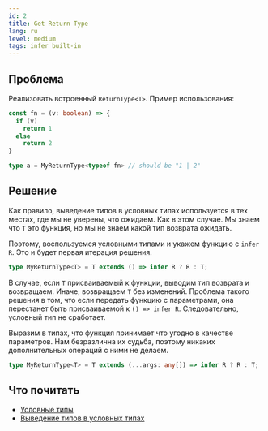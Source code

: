```yaml
---
id: 2
title: Get Return Type
lang: ru
level: medium
tags: infer built-in
---
```


## Проблема

Реализовать встроенный `ReturnType<T>`.
Пример использования:

```typescript
const fn = (v: boolean) => {
  if (v)
    return 1
  else
    return 2
}

type a = MyReturnType<typeof fn> // should be "1 | 2"
```

## Решение

Как правило, выведение типов в условных типах используется в тех местах, где мы не уверены, что ожидаем.
Как в этом случае.
Мы знаем что `T` это функция, но мы не знаем какой тип возврата ожидать.

Поэтому, воспользуемся условными типами и укажем функцию с `infer R`.
Это и будет первая итерация решения.

```typescript
type MyReturnType<T> = T extends () => infer R ? R : T;
```

В случае, если `T` присваиваемый к функции, выводим тип возврата и возвращаем.
Иначе, возвращаем `T` без изменений.
Проблема такого решения в том, что если передать функцию с параметрами, она перестанет быть присваиваемой к `() => infer R`.
Следовательно, условный тип не сработает.

Выразим в типах, что функция принимает что угодно в качестве параметров.
Нам безразлична их судьба, поэтому никаких дополнительных операций с ними не делаем.

```typescript
type MyReturnType<T> = T extends (...args: any[]) => infer R ? R : T;
```

## Что почитать

- [Условные типы](https://www.typescriptlang.org/docs/handbook/2/conditional-types.html)
- [Выведение типов в условных типах](https://www.typescriptlang.org/docs/handbook/2/conditional-types.html#inferring-within-conditional-types)
